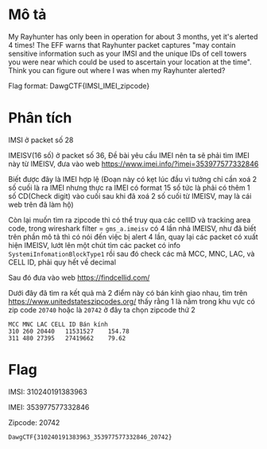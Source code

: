 # Mô tả
My Rayhunter has only been in operation for about 3 months, yet it's alerted 4 times! The EFF warns that Rayhunter packet captures "may contain sensitive information such as your IMSI and the unique IDs of cell towers you were near which could be used to ascertain your location at the time". Think you can figure out where I was when my Rayhunter alerted?

Flag format: DawgCTF{IMSI_IMEI_zipcode}

# Phân tích
IMSI ở packet số 28

IMEISV(16 số) ở packet số 36, Đề bài yêu cầu IMEI nên ta sẽ phải tìm IMEI này từ IMEISV, đưa vào web https://www.imei.info/?imei=353977577332846

Biết được đây là IMEI hợp lệ (Đoạn này có kẹt lúc đầu vì tưởng chỉ cần xoá 2 số cuối là ra IMEI nhưng thực ra IMEI có format 15 số tức là phải có thêm 1 số CD(Check digit) vào cuối sau khi đã xoá 2 số cuối từ IMEISV, may là cái web trên đã làm hộ)

Còn lại muốn tìm ra zipcode thì có thể truy qua các cellID và tracking area code, trong wireshark filter = `gms_a.imeisv` có 4 lần nhả IMEISV, như đã biết trên phần mô tả thì có nói đến việc bị alert 4 lần, quay lại các packet có xuất hiện IMEISV, lướt lên một chút tìm các packet có info `SystemiInfomationBlockType1` rồi sau đó check các mã MCC, MNC, LAC, và CELL ID, phải quy hết về decimal 

Sau đó đưa vào web https://findcellid.com/

Dưới đây đã tìm ra kết quả mà 2 điểm này có bán kính giao nhau, tìm trên https://www.unitedstateszipcodes.org/ thấy rằng 1 là nằm trong khu vực có zip code `20740` hoặc là `20742` ở đây ta chọn zipcode thứ 2

```
MCC	MNC	LAC	CELL ID	Bán kính	
310	260	20440	11531527	154.78	
311	480	27395	27419662	79.62	
```

# Flag
IMSI: 310240191383963

IMEI: 353977577332846

Zipcode: 20742

`DawgCTF{310240191383963_353977577332846_20742}`